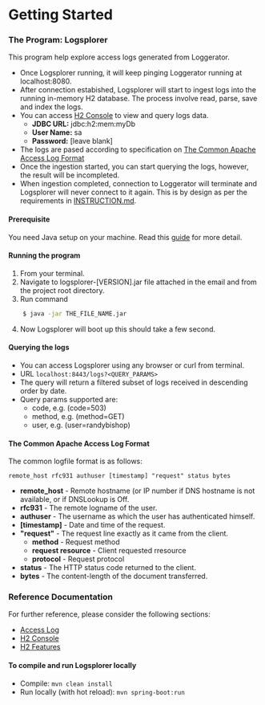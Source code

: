 # Getting Started

### The Program: Logsplorer

This program help explore access logs generated from Loggerator. 
* Once Logsplorer running, it will keep pinging Loggerator running at localhost:8080. 
* After connection estabished, Logsplorer will start to ingest logs into the running in-memory H2 database. The process involve read, parse, save and index the logs.
* You can access [H2 Console](http://localhost:8443/h2-console) to view and query logs data.
    * __JDBC URL:__ jdbc:h2:mem:myDb
    * __User Name:__ sa
    * __Password:__ [leave blank]
* The logs are pased according to specification on [The Common Apache Access Log Format](https://www.w3.org/Daemon/User/Config/Logging.html)
* Once the ingestion started, you can start querying the logs, however, the result will be incompleted.
* When ingestion completed, connection to Loggerator will terminate and Logsplorer will never connect to it again. This is by design as per the requirements in [INSTRUCTION.md](https://github.com/supredee76/logsplorer/blob/master/INSTRUCTIONS.md).

#### Prerequisite
You need Java setup on your machine. Read this [guide](https://www.wikihow.com/Run-a-.Jar-Java-File) for more detail.

#### Running the program
1. From your terminal.
2. Navigate to logsplorer-[VERSION].jar file attached in the email and from the project root directory.
3. Run command
```bash
    $ java -jar THE_FILE_NAME.jar
```
4. Now Logsplorer will boot up this should take a few second.

#### Querying the logs
* You can access Logsplorer using any browser or curl from terminal.
* URL `localhost:8443/logs?<QUERY_PARAMS>`
* The query will return a filtered subset of logs received in descending order by date.
* Query params supported are:
    * code, e.g. (code=503)
    * method, e.g. (method=GET)
    * user, e.g. (user=randybishop)

#### The Common Apache Access Log Format
The common logfile format is as follows:

    remote_host rfc931 authuser [timestamp] "request" status bytes
* __remote_host__ - Remote hostname (or IP number if DNS hostname is not available, or if DNSLookup is Off.
* __rfc931__ - The remote logname of the user.
* __authuser__ - The username as which the user has authenticated himself.
* __[timestamp]__ - Date and time of the request.
* __"request"__ - The request line exactly as it came from the client.
    * __method__ - Request method
    * __request resource__ - Client requested rresource
    * __protocol__ - Request protocol
* __status__ - The HTTP status code returned to the client.
* __bytes__ - The content-length of the document transferred.

### Reference Documentation
For further reference, please consider the following sections:

* [Access Log](https://www.w3.org/Daemon/User/Config/Logging.html)
* [H2 Console](http://localhost:8443/h2-console)
* [H2 Features](http://www.h2database.com/html/features.html)

#### To compile and run Logsplorer locally
* Compile: `mvn clean install`
* Run locally (with hot reload): `mvn spring-boot:run` 